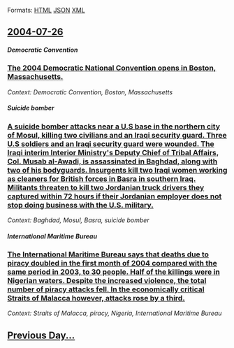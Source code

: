 
Formats: [HTML](2004/07/26/index.html)  [JSON](2004/07/26/index.json)  [XML](2004/07/26/index.xml)  

## [2004-07-26](/news/2004/07/26/index.md)

##### Democratic Convention
### [ The 2004 Democratic National Convention opens in Boston, Massachusetts. ](/news/2004/07/26/the-2004-democratic-national-convention-opens-in-boston-massachusetts.md)
_Context: Democratic Convention, Boston, Massachusetts_

##### Suicide bomber
### [ A suicide bomber attacks near a U.S base in the northern city of Mosul, killing two civilians and an Iraqi security guard. Three U.S soldiers and an Iraqi security guard were wounded. The Iraqi interim Interior Ministry's Deputy Chief of Tribal Affairs, Col. Musab al-Awadi, is assassinated in Baghdad, along with two of his bodyguards. Insurgents kill two Iraqi women working as cleaners for British forces in Basra in southern Iraq. Militants threaten to kill two Jordanian truck drivers they captured within 72 hours if their Jordanian employer does not stop doing business with the U.S. military. ](/news/2004/07/26/a-suicide-bomber-attacks-near-a-u-s-base-in-the-northern-city-of-mosul-killing-two-civilians-and-an-iraqi-security-guard-three-u-s-soldie.md)
_Context: Baghdad, Mosul, Basra, suicide bomber_

##### International Maritime Bureau
### [ The International Maritime Bureau says that deaths due to piracy doubled in the first month of 2004 compared with the same period in 2003, to 30 people. Half of the killings were in Nigerian waters. Despite the increased violence, the total number of piracy attacks fell. In the economically critical Straits of Malacca however, attacks rose by a third. ](/news/2004/07/26/the-international-maritime-bureau-says-that-deaths-due-to-piracy-doubled-in-the-first-month-of-2004-compared-with-the-same-period-in-2003.md)
_Context: Straits of Malacca, piracy, Nigeria, International Maritime Bureau_

## [Previous Day...](/news/2004/07/25/index.md)


